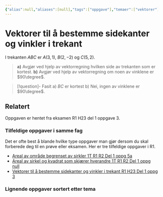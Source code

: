 ```yaml
---
{"alias":null,"aliases":[null],"tags":["oppgave"],"temaer":["vektorer"],"del":1,"oppgave":3,"fag":["r1"],"eksamen":"h23","dg-publish":true,"title":"Vektorer til å bestemme sidekanter og vinkler i trekant","date":"2023-11-15","modified":"2023-11-15","permalink":"/vektorer-til-a-bestemme-sidekanter-og-vinkler-i-trekant/","dgPassFrontmatter":true}
---
```



# Vektorer til å bestemme sidekanter og vinkler i trekant
I trekanten $ABC$ er $A(3, 1)$, $B(2, -2)$ og $C(5, 2)$.

> **a)** Avgjør ved hjelp av vektorregning hvilken side av trekanten som er kortest.
> **b)** Avgjør ved hjelp av vektorregning om noen av vinklene er $90\degree$.

>[!question]- Fasit
> a) $BC$ er kortest
> b) Nei, ingen av vinklene er $90\degree$.
>

## Relatert
<p><span>Oppgaven er hentet fra eksamen R1 H23 del 1 oppgave 3.</span></p><h3><span>Tilfeldige oppgaver i samme fag</span></h3><p><span>Det er ofte best å blande hvilke type oppgaver man gjør dersom du skal forberede deg til en prøve eller eksamen. Her er tre tilfeldige oppgaver i R1.</span></p><div><ul class="dataview list-view-ul"><li><span><a data-tooltip-position="top" aria-label="Areal av område begrenset av sirkler.md" data-href="Areal av område begrenset av sirkler.md" href="Areal av område begrenset av sirkler.md" class="internal-link" target="_blank" rel="noopener">Areal av område begrenset av sirkler 1T R1 R2 Del 1 oppg 5a</a></span></li><li><span><a data-tooltip-position="top" aria-label="Areal av sirkel og kvadrat som skjærer hverandre.md" data-href="Areal av sirkel og kvadrat som skjærer hverandre.md" href="Areal av sirkel og kvadrat som skjærer hverandre.md" class="internal-link" target="_blank" rel="noopener">Areal av sirkel og kvadrat som skjærer hverandre 1T R1 R2 Del 1 oppg null</a></span></li><li><span><a data-tooltip-position="top" aria-label="Vektorer til å bestemme sidekanter og vinkler i trekant.md" data-href="Vektorer til å bestemme sidekanter og vinkler i trekant.md" href="Vektorer til å bestemme sidekanter og vinkler i trekant.md" class="internal-link" target="_blank" rel="noopener">Vektorer til å bestemme sidekanter og vinkler i trekant R1 H23 Del 1 oppg 3</a></span></li></ul></div><h3><span>Lignende oppgaver sortert etter tema</span></h3>
